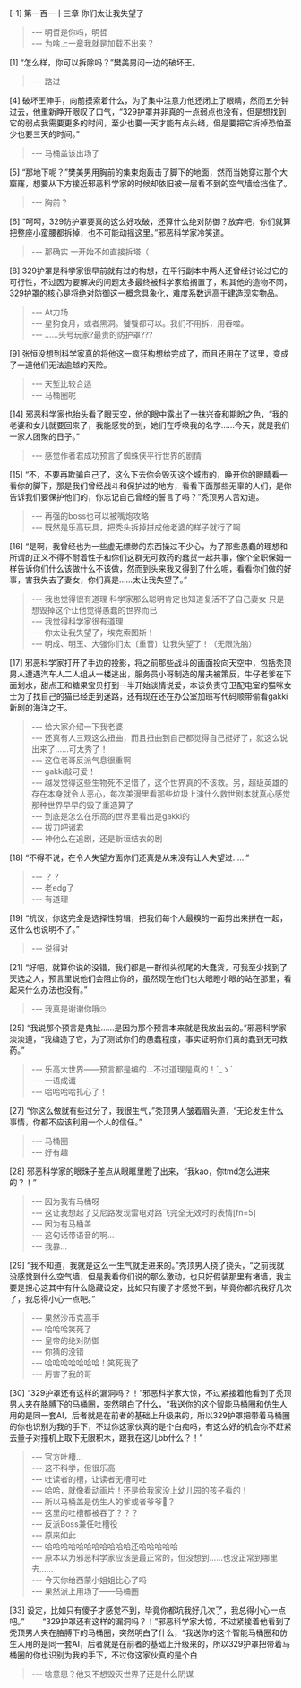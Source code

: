
[-1] 第一百一十三章 你们太让我失望了
>--- 明哲是你吗，明哲<br>
>--- 为啥上一章我就是加载不出来？<br>

[1] “怎么样，你可以拆除吗？”樊美男问一边的破坏王。
>--- 路过<br>

[4] 破坏王伸手，向前摸索着什么，为了集中注意力他还闭上了眼睛，然而五分钟过去，他重新睁开眼叹了口气，“329护罩并非真的一点弱点也没有，但是想找到它的弱点我需要更多的时间，至少也要一天才能有点头绪，但是要把它拆掉恐怕至少也要三天的时间。”
>--- 马桶盖该出场了<br>

[5] “那地下呢？”樊美男用胸前的集束炮轰击了脚下的地面，然而当她穿过那个大窟窿，想要从下方接近邪恶科学家的时候却依旧被一层看不到的空气墙给挡住了。
>--- 胸前？<br>

[6] “呵呵，329防护罩要真的这么好攻破，还算什么绝对防御？放弃吧，你们就算把整座小蛮腰都拆掉，也不可能动摇这里。”邪恶科学家冷笑道。
>--- 那确实 一开始不如直接拆塔（<br>

[8] 329护罩是科学家很早前就有过的构想，在平行副本中两人还曾经讨论过它的可行性，不过因为要解决的问题太多最终被科学家给搁置了，和其他的造物不同，329护罩的核心是将绝对防御这一概念具象化，难度系数远高于建造现实物品。
>--- At力场<br>
>--- 星狗食月，或者黑洞。饕餮都可以。我们不用拆，用吞噬。<br>
>--- ……头号玩家?最贵的防护罩???<br>

[9] 张恒没想到科学家真的将他这一疯狂构想给完成了，而且还用在了这里，变成了一道他们无法逾越的天险。
>--- 天堑比较合适<br>
>--- 马桶圈呢<br>

[14] 邪恶科学家也抬头看了眼天空，他的眼中露出了一抹兴奋和期盼之色，“我的老婆和女儿就要回来了，我能感觉的到，她们在呼唤我的名字……今天，就是我们一家人团聚的日子。”
>--- 感觉作者君成功预言了蜘蛛侠平行世界的剧情<br>

[15] “不，不要再欺骗自己了，这么下去你会毁灭这个城市的，睁开你的眼睛看一看你的脚下，那是我们曾经战斗和保护过的地方，看看下面那些无辜的人们，是你告诉我们要保护他们的，你忘记自己曾经的誓言了吗？”秃顶男人苦劝道。
>--- 再强的boss也可以被嘴炮攻略<br>
>--- 既然是乐高玩具，把秃头拆掉拼成他老婆的样子就行了啊<br>

[16] “是啊，我曾经也为一些虚无缥缈的东西操过不少心，为了那些愚蠢的理想和所谓的正义不得不耐着性子和你们这群无可救药的蠢货一起共事，像个全职保姆一样告诉你们什么该做什么不该做，然而到头来我又得到了什么呢，看看你们做的好事，害我失去了妻女，你们真是……太让我失望了。”
>--- 我也觉得很有道理 科学家那么聪明肯定也知道复活不了自己妻女 只是想毁掉这个让他觉得愚蠢的世界而已<br>
>--- 我觉得科学家很有道理<br>
>--- 你太让我失望了，埃克索图斯！<br>
>--- 明成、明玉、大强你们太〔重音〕让我失望了！（无限洗脑）<br>

[17] 邪恶科学家打开了手边的投影，将之前那些战斗的画面投向天空中，包括秃顶男人遭遇汽车人二人组从一楼逃出，服务员小哥制造的屠夫被策反，牛仔老爹在下面划水，甜点王和糖果宝贝打到一半开始谈情说爱，本该负责守卫配电室的猫咪女士为了找自己的猫已经走到迷路，还有现在还在办公室加班写代码顺带偷看gakki新剧的海洋之王。
>--- 给大家介绍一下我老婆<br>
>--- 还真有人三观这么扭曲，而且扭曲到自己都觉得自己挺好了，就这么说出来了……可太秀了！<br>
>--- 这位老哥反派气息很重啊<br>
>--- gakki敲可爱！<br>
>--- 越发觉得这些生物死不足惜了，这个世界真的不该救。另，超级英雄的存在本身就令人恶心，每次美漫里看那些垃圾上演什么救世剧本就真心感觉那种世界早早的毁了重造算了<br>
>--- 到底是怎么在乐高的世界里看出是gakki的<br>
>--- 拔刀吧诸君<br>
>--- 神他么在追剧，还是新垣结衣的剧<br>

[18] “不得不说，在令人失望方面你们还真是从来没有让人失望过……”
>--- ？？<br>
>--- 老edg了<br>
>--- 有道理<br>

[19] “抗议，你这完全是选择性剪辑，把我们每个人最糗的一面剪出来拼在一起，这什么也说明不了。”
>--- 说得对<br>

[21] “好吧，就算你说的没错，我们都是一群彻头彻尾的大蠢货，可我至少找到了天选之人，预言里说他们会阻止你的，虽然现在他们也大眼瞪小眼的站在那里，看起来什么办法也没有。”
>--- 我真是谢谢你哦🙄<br>

[25] “我说那个预言是鬼扯……是因为那个预言本来就是我放出去的。”邪恶科学家淡淡道，“我编造了它，为了测试你们的愚蠢程度，事实证明你们真的蠢到无可救药。”
>--- 乐高大世界——预言都是编的…不过道理是真的！´_ゝ`<br>
>--- 一语成谶<br>
>--- 哈哈哈哈扎心了！<br>

[27] “你这么做就有些过分了，我很生气，”秃顶男人皱着眉头道，“无论发生什么事情，你都不应该利用一个人的信任。”
>--- 马桶圈<br>
>--- 好有趣<br>

[28] 邪恶科学家的眼珠子差点从眼眶里瞪了出来，“我kao，你tmd怎么进来的？！”
>--- 因为我有马桶呀<br>
>--- 这让我想起了艾尼路发现雷电对路飞完全无效时的表情[fn=5]<br>
>--- 因为有马桶盖<br>
>--- 这句话带语音的啊…<br>
>--- 我靠…<br>

[29] “我不知道，我就是这么一生气就走进来的。”秃顶男人挠了挠头，“之前我就没感觉到什么空气墙，但是我看你们说的那么激动，也只好假装那里有堵墙，我主要是担心这其中有什么隐藏设定，比如只有傻子才感觉不到，毕竟你都坑我好几次了，我总得小心一点吧。”
>--- 果然沙币克高手<br>
>--- 哈哈哈笑死了<br>
>--- 皇帝的绝对防御<br>
>--- 你猜的没错<br>
>--- 哈哈哈哈哈哈哈！笑死我了<br>
>--- 厉害了我的哥<br>

[30] “329护罩还有这样的漏洞吗？！”邪恶科学家大惊，不过紧接着他看到了秃顶男人夹在胳膊下的马桶圈，突然明白了什么，“我送你的这个智能马桶圈和仿生人用的是同一套AI，后者就是在前者的基础上升级来的，所以329护罩把带着马桶圈的你也识别为我的手下，不过你这家伙真的是个白痴吗，有这么好的机会你不赶紧去量子对撞机上取下无限积木，跟我在这儿bb什么？！”
>--- 官方吐槽…<br>
>--- 这不科学，但很乐高<br>
>--- 吐读者的槽，让读者无槽可吐<br>
>--- 哈哈，就像看动画片！还是给我家没上幼儿园的孩子看的！<br>
>--- 所以马桶盖是仿生人的爹或者爷爷👴？<br>
>--- 这里的吐槽都被吞了？？？<br>
>--- 反派Boss兼任吐槽役<br>
>--- 原来如此<br>
>--- 哈哈哈哈哈哈哈哈哈哈哈还哈哈哈哈哈<br>
>--- 原本以为邪恶科学家应该是最正常的，但没想到……也没正常到哪里去……<br>
>--- 今天你给西蒙小姐姐比心了吗<br>
>--- 果然派上用场了——马桶圈<br>

[33] 设定，比如只有傻子才感觉不到，毕竟你都坑我好几次了，我总得小心一点吧。”
　　“329护罩还有这样的漏洞吗？！”邪恶科学家大惊，不过紧接着他看到了秃顶男人夹在胳膊下的马桶圈，突然明白了什么，“我送你的这个智能马桶圈和仿生人用的是同一套AI，后者就是在前者的基础上升级来的，所以329护罩把带着马桶圈的你也识别为我的手下，不过你这家伙真的是个白
>--- 啥意思？他又不想毁灭世界了还是什么阴谋<br>
